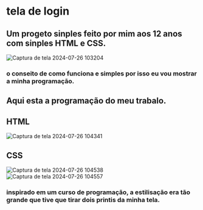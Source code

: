 # tela de login
## Um progeto sinples feito por mim aos 12 anos com sinples HTML e CSS.
 
 ![Captura de tela 2024-07-26 103204](https://github.com/user-attachments/assets/ebc26eb5-3a01-407b-8c46-56257dbe7397)
### o conseito de como funciona e simples por isso eu vou mostrar a minha programação.
## Aqui esta a programação do meu trabalo.

## HTML
![Captura de tela 2024-07-26 104341](https://github.com/user-attachments/assets/b70c3993-5625-44e5-9b3f-d4237c9987e6)

## CSS
![Captura de tela 2024-07-26 104538](https://github.com/user-attachments/assets/bccbdf18-93bd-45cb-aeb5-4496ae058ef6)
![Captura de tela 2024-07-26 104557](https://github.com/user-attachments/assets/13ac1300-88a3-494f-9a03-f92f135cb279)

### inspirado em um curso de programação, a estilisação era tão grande que tive que tirar dois printis da minha tela. 
